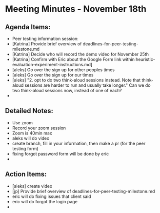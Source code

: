 # Meeting Minutes - November 18th

## Agenda Items:
- Peer testing information session:
- [Katrina] Provide brief overview of deadlines-for-peer-testing-milestone.md
- [Katrina] Decide who will record the demo video for November 25th
- [Katrina] Confirm with Eric about the Google Form link within heuristic-evaluation-experiment-instructions.md]
- [aleks] Go over the sign up for other peoples times
- [aleks] Go over the sign up for our times
- [aleks] "2. opt to do two think-aloud sessions instead. Note that think-aloud sessions are harder to run and usually take longer." Can we do two think-aloud sessions now, instead of one of each?
- 

## Detailed Notes:
- Use zoom
- Record your zoom session
- Zoom is 40min max
- aleks will do video
- create branch, fill in your information, then make a pr (for the peer testing form)
- fixing forgot password form will be done by eric
- 

## Action Items:
- [aleks] create video
- [jp] Provide brief overview of deadlines-for-peer-testing-milestone.md
- eric will do fixing issues that client said
- eric will do forgot the login page
- 
